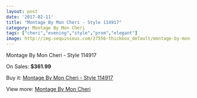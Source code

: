 ```yaml
---
layout: post
date: '2017-02-11'
title: "Montage By Mon Cheri - Style 114917"
category: Montage By Mon Cheri
tags: ["cheri","evening","style","prom","elegant"]
image: http://img.sequinious.com/27556-thickbox_default/montage-by-mon-cheri-style-114917.jpg
---
```

Montage By Mon Cheri - Style 114917

On Sales: **$361.99**
<a href="https://www.sequinious.com/montage-by-mon-cheri/7231-montage-by-mon-cheri-style-114917.html"><amp-img layout="responsive" width="600" height="600" src="//img.sequinious.com/27556-thickbox_default/montage-by-mon-cheri-style-114917.jpg" alt="Montage By Mon Cheri - Style 114917 0" /></a>
<a href="https://www.sequinious.com/montage-by-mon-cheri/7231-montage-by-mon-cheri-style-114917.html"><amp-img layout="responsive" width="600" height="600" src="//img.sequinious.com/27559-thickbox_default/montage-by-mon-cheri-style-114917.jpg" alt="Montage By Mon Cheri - Style 114917 1" /></a>
<a href="https://www.sequinious.com/montage-by-mon-cheri/7231-montage-by-mon-cheri-style-114917.html"><amp-img layout="responsive" width="600" height="600" src="//img.sequinious.com/27558-thickbox_default/montage-by-mon-cheri-style-114917.jpg" alt="Montage By Mon Cheri - Style 114917 2" /></a>
<a href="https://www.sequinious.com/montage-by-mon-cheri/7231-montage-by-mon-cheri-style-114917.html"><amp-img layout="responsive" width="600" height="600" src="//img.sequinious.com/27557-thickbox_default/montage-by-mon-cheri-style-114917.jpg" alt="Montage By Mon Cheri - Style 114917 3" /></a>

Buy it: [Montage By Mon Cheri - Style 114917](https://www.sequinious.com/montage-by-mon-cheri/7231-montage-by-mon-cheri-style-114917.html "Montage By Mon Cheri - Style 114917")

View more: [Montage By Mon Cheri](https://www.sequinious.com/63-montage-by-mon-cheri "Montage By Mon Cheri")